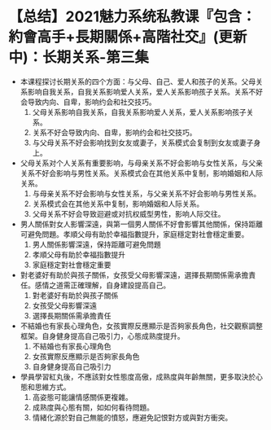 # 【总结】2021魅力系统私教课『包含：約會高手+長期關係+高階社交』(更新中)：长期关系-第三集

-   本课程探讨长期关系的四个方面：与父母、自己、爱人和孩子的关系。父母关系影响自我关系，自我关系影响爱人关系，爱人关系影响孩子关系。关系不好会导致内向、自卑，影响约会和社交技巧。
    1.  父母关系影响自我关系，自我关系影响爱人关系，爱人关系影响孩子关系。
    2.  关系不好会导致内向、自卑，影响约会和社交技巧。
    3.  与父母关系不好会影响找到女友或妻子，关系模式会复制到女友或妻子身上。
-   父母关系对个人关系有重要影响，与母亲关系不好会影响与女性关系，与父亲关系不好会影响与男性关系。关系模式会在其他关系中复制，影响婚姻和人际关系。
    1.  与母亲关系不好会影响与女性关系，与父亲关系不好会影响与男性关系。
    2.  关系模式会在其他关系中复制，影响婚姻和人际关系。
    3.  父母关系不好会导致迴避或对抗权威型男性，影响人际交往。
-   男人關係對女人影響深遠，與第一個男人關係不好會影響其他關係，保持距離可避免問題。孝順父母有助於幸福指數提升，家庭穩定對社會穩定重要。
    1.  男人關係影響深遠，保持距離可避免問題
    2.  孝順父母有助於幸福指數提升
    3.  家庭穩定對社會穩定重要
-   對老婆好有助於與孩子關係，女孩受父母影響深遠，選擇長期關係需承擔責任。感情之道需正確理解，自身建設提高自己。
    1.  對老婆好有助於與孩子關係
    2.  女孩受父母影響深遠
    3.  選擇長期關係需承擔責任
-   不結婚也有家長心理角色，女孩實際反應顯示是否夠家長角色，社交觀察調整框架。自身健身提高自己吸引力，心態成熟度提升。
    1.  不結婚也有家長心理角色
    2.  女孩實際反應顯示是否夠家長角色
    3.  自身健身提高自己吸引力
-   學員學習紅丸後，不應該對女性態度高傲，成熟度與年齡無關，更多取決於心態和思維方式。
    1.  高姿態可能讓情感關係更複雜。
    2.  成熟度與心態有關，如如何看待問題。
    3.  情緒化源於對自己無能的憤怒，應避免記恨對方或與對方衝突。